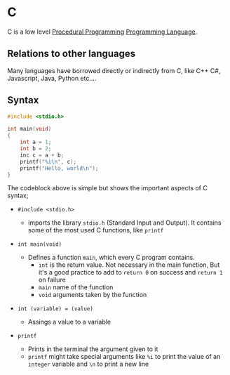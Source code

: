 # C
C is a low level [Procedural Programming](ST_Procedural-Programming.md) [Programming Language](./CS50x_Programming-Language.md).

## Relations to other languages
Many languages have borrowed directly or indirectly from C, like C++ C#, Javascript, Java, Python etc....

## Syntax
```c
#include <stdio.h>

int main(void)
{
    int a = 1;
    int b = 2;
    inc c = a + b;
    printf("%i\n", c);
    printf("Hello, world\n");
}
```

The codeblock above is simple but shows the important aspects of C syntax;

- `#include <stdio.h>` 
    - imports the library `stdio.h` (Standard Input and Output). It contains some of the most used C functions, like `printf`  
- `int main(void)` 
    - Defines a function `main`, which every C program contains. 
        - `int` is the return value. Not necessary in the main function, But it's a good practice to add to `return 0` on success and `return 1` on failure
        - `main` name of the function
        - `void` arguments taken by the function

- `int (variable) = (value)`
    - Assings a value to a variable
- `printf`
    - Prints in the terminal the argument given to it
    - `printf` might take special arguments like `%i` to print the value of an `integer` variable and `\n` to print a new line

